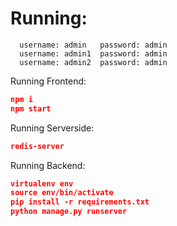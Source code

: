 # Running:

```Temporary accounts:
  username: admin   password: admin
  username: admin1  password: admin
  username: admin2  password: admin
```

Running Frontend:

```json
npm i
npm start
```

Running Serverside:
```json
redis-server
```

Running Backend:

```json
virtualenv env
source env/bin/activate
pip install -r requirements.txt
python manage.py runserver
```
